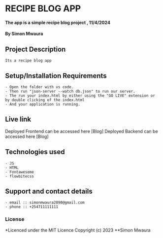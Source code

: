 # RECIPE BLOG APP

#### The app is a simple recipe blog project , 11/4/2024
#### **By Simon Mwaura**
## Project Description
    Its a recipe blog app
## Setup/Installation Requirements
    - Open the folder with vs code.
    - Then run "json-server --watch db.json" to run our server.
    - The run your index.html by either using the "GO LIVE" extension or by double clicking of the index.html
    - And your application is running.
       
## Live link
Deployed Frontend can be accessed here [Blog]
Deployed Backend can be accessed here [Blog]  

## Technologies used
    - JS
    - HTML 
    - Fontawesome
    - flowbitecss

## Support and contact details
    - email :: simonmwaura2090@gmail.com
    - phone :: +254711111111

### License
*Licenced under the MIT Licence
Copyright (c) 2023 **Simon Mwaura